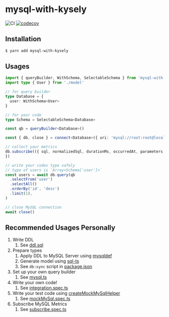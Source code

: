 # mysql-with-kysely

![CI](https://github.com/kanziw/mysql-with-kysely/actions/workflows/ci.yml/badge.svg) [![codecov](https://codecov.io/gh/kanziw/mysql-with-kysely/branch/main/graph/badge.svg?token=DYH0PQHQ9R)](https://codecov.io/gh/kanziw/mysql-with-kysely)

## Installation

```zsh
$ yarn add mysql-with-kysely
```

## Usages

```ts
import { queryBuilder, WithSchema, SelectableSchema } from 'mysql-with-kysely'
import type { User } from './model'

// for query builder
type Database = {
  user: WithSchema<User>
}

// for your code
type Schema = SelectableSchema<Database>

const qb = queryBuilder<Database>()

const { db, close } = connect<Database>({ uri: 'mysql://root:root@localhost:3306/test' });

// collect your metrics
db.subscribe(({ sql, normalizedSql, durationMs, occurredAt, parameters }) => {
})

// write your codes type safely
// type of users is `Array<Schema['user']>`
const users = await db.query(qb
  .selectFrom('user')
  .selectAll()
  .orderBy('id', 'desc')
  .limit(1),
)

// close MySQL connection
await close()
```


## Recommended Usages Personally

1. Write DDL
    1.  See [ddl.sql](./ddl.sql)
2. Prepare types
    1. Apply DDL to MySQL Server using [mysqldef](https://github.com/k0kubun/sqldef)
    2. Generate model using [sql-ts](https://github.com/rmp135/sql-ts)
    3. See `db:sync` script in [package.json](./package.json)
3. Set up your own query builder
    1. See [mysql.ts](./src/__tests__/fixtures/mysql.ts)
4. Write your own code!
    1. See [integration.spec.ts](./src/__tests__/integration.spec.ts)
5. Write your test code using [createMockMySqlHelper](./src/test/mockMySql.ts)
    1. See [mockMySql.spec.ts](./src/__tests__/mockMySql.spec.ts)
6. Subscribe MySQL Metrics
    1. See [subscribe.spec.ts](./src/__tests__/subscribe.spec.ts)
